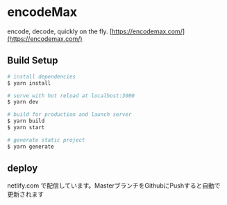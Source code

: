 # encodeMax

encode, decode, quickly on the fly. [https://encodemax.com/](https://encodemax.com/)

## Build Setup

``` bash
# install dependencies
$ yarn install

# serve with hot reload at localhost:3000
$ yarn dev

# build for production and launch server
$ yarn build
$ yarn start

# generate static project
$ yarn generate
```

## deploy

netlify.com で配信しています。MasterブランチをGithubにPushすると自動で更新されます
